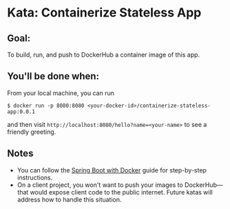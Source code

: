 # Kata: Containerize Stateless App

## Goal:

To build, run, and push to DockerHub a container image of this app.

## You'll be done when:

From your local machine, you can run

```shell script
$ docker run -p 8080:8080 <your-docker-id>/containerize-stateless-app:0.0.1
```

and then visit `http://localhost:8080/hello?name=<your-name>` to see a friendly greeting.

## Notes

- You can follow the [Spring Boot with Docker](https://spring.io/guides/gs/spring-boot-docker/) guide for step-by-step instructions.
- On a client project, you won't want to push your images to DockerHub—that would expose client code to the public internet. Future katas will address how to handle this situation.
